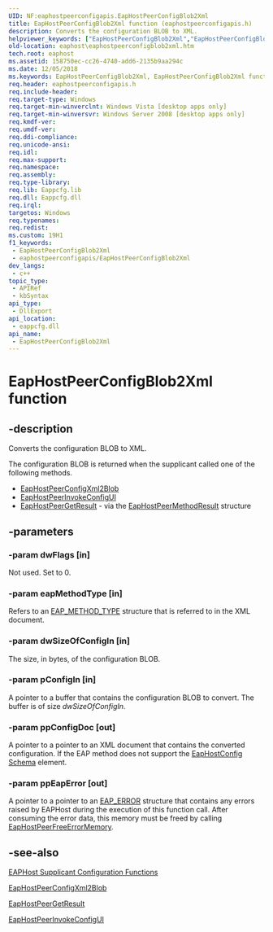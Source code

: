 ```yaml
---
UID: NF:eaphostpeerconfigapis.EapHostPeerConfigBlob2Xml
title: EapHostPeerConfigBlob2Xml function (eaphostpeerconfigapis.h)
description: Converts the configuration BLOB to XML.
helpviewer_keywords: ["EapHostPeerConfigBlob2Xml","EapHostPeerConfigBlob2Xml function [EAPHost]","eaphost.eaphostpeerconfigblob2xml","eaphostpeerconfigapis/EapHostPeerConfigBlob2Xml"]
old-location: eaphost\eaphostpeerconfigblob2xml.htm
tech.root: eaphost
ms.assetid: 158750ec-cc26-4740-add6-2135b9aa294c
ms.date: 12/05/2018
ms.keywords: EapHostPeerConfigBlob2Xml, EapHostPeerConfigBlob2Xml function [EAPHost], eaphost.eaphostpeerconfigblob2xml, eaphostpeerconfigapis/EapHostPeerConfigBlob2Xml
req.header: eaphostpeerconfigapis.h
req.include-header: 
req.target-type: Windows
req.target-min-winverclnt: Windows Vista [desktop apps only]
req.target-min-winversvr: Windows Server 2008 [desktop apps only]
req.kmdf-ver: 
req.umdf-ver: 
req.ddi-compliance: 
req.unicode-ansi: 
req.idl: 
req.max-support: 
req.namespace: 
req.assembly: 
req.type-library: 
req.lib: Eappcfg.lib
req.dll: Eappcfg.dll
req.irql: 
targetos: Windows
req.typenames: 
req.redist: 
ms.custom: 19H1
f1_keywords:
 - EapHostPeerConfigBlob2Xml
 - eaphostpeerconfigapis/EapHostPeerConfigBlob2Xml
dev_langs:
 - c++
topic_type:
 - APIRef
 - kbSyntax
api_type:
 - DllExport
api_location:
 - eappcfg.dll
api_name:
 - EapHostPeerConfigBlob2Xml
---
```


# EapHostPeerConfigBlob2Xml function


## -description

Converts the configuration BLOB to XML. 

The configuration BLOB is returned when the supplicant called one of the following methods.<ul>
<li>
<a href="https://docs.microsoft.com/previous-versions/windows/desktop/api/eaphostpeerconfigapis/nf-eaphostpeerconfigapis-eaphostpeerconfigxml2blob">EapHostPeerConfigXml2Blob</a>
</li>
<li>
<a href="https://docs.microsoft.com/previous-versions/windows/desktop/api/eaphostpeerconfigapis/nf-eaphostpeerconfigapis-eaphostpeerinvokeconfigui">EapHostPeerInvokeConfigUI</a>
</li>
<li>
<a href="/windows/win32/api/eaphostpeertypes/ns-eaphostpeertypes-eaphostpeermethodresult">EapHostPeerGetResult</a> - via the <a href="https://docs.microsoft.com/windows/desktop/api/eaphostpeertypes/ns-eaphostpeertypes-eaphostpeermethodresult">EapHostPeerMethodResult</a> structure</li>
</ul>

## -parameters

### -param dwFlags [in]

Not used. Set to 0.

### -param eapMethodType [in]

Refers to an <a href="https://docs.microsoft.com/windows/desktop/api/eaptypes/ns-eaptypes-eap_method_type">EAP_METHOD_TYPE</a> structure that is referred to in the XML document.

### -param dwSizeOfConfigIn [in]

The size, in bytes, of the configuration BLOB.

### -param pConfigIn [in]

A pointer to a buffer that  contains the configuration BLOB to convert.  The buffer is of size <i>dwSizeOfConfigIn</i>.

### -param ppConfigDoc [out]

A pointer to a pointer to an XML document that  contains the converted configuration. If the EAP method does not support
                the [EapHostConfig Schema](/windows/win32/eaphost/eaphostconfigschema-schema) element.

### -param ppEapError [out]

A pointer to a pointer to an <a href="https://docs.microsoft.com/windows/desktop/api/eaptypes/ns-eaptypes-eap_error">EAP_ERROR</a> structure that contains any errors raised by EAPHost during  the execution of this function call. After consuming the error data, this memory must be freed by calling <a href="https://docs.microsoft.com/previous-versions/windows/desktop/api/eaphostpeerconfigapis/nf-eaphostpeerconfigapis-eaphostpeerfreeerrormemory">EapHostPeerFreeErrorMemory</a>.

## -see-also

[EAPHost Supplicant Configuration Functions](/windows/win32/eaphost/eap-host-supplicant-configuration-functions)



[EapHostPeerConfigXml2Blob](/windows/win32/eaphost/eaphostconfigschema-schema)



<a href="https://docs.microsoft.com/previous-versions/windows/desktop/api/eappapis/nf-eappapis-eaphostpeergetresult">EapHostPeerGetResult</a>



<a href="https://docs.microsoft.com/previous-versions/windows/desktop/api/eaphostpeerconfigapis/nf-eaphostpeerconfigapis-eaphostpeerinvokeconfigui">EapHostPeerInvokeConfigUI</a>

